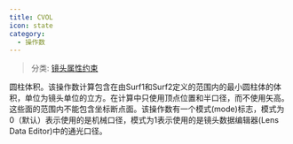 ```yaml
---
title: CVOL
icon: state
category:
  - 操作数
---
```


> 分类: [镜头属性约束](/hb/operands/131/880/  "Zemax 操作数 镜头属性约束")

圆柱体积。该操作数计算包含在由Surf1和Surf2定义的范围内的最小圆柱体的体积，单位为镜头单位的立方。在计算中只使用顶点位置和半口径，而不使用矢高。这些面的范围内不能包含坐标断点面。该操作数有一个模式(mode)标志，模式为0（默认）表示使用的是机械口径，模式为1表示使用的是镜头数据编辑器(Lens Data Editor)中的通光口径。
